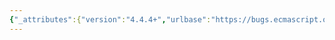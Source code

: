 ```yaml
---
{"_attributes":{"version":"4.4.4+","urlbase":"https://bugs.ecmascript.org/","maintainer":"dherman@mozilla.com"},"bug":{"bug_id":958,"creation_ts":"2012-11-11 21:25:00 -0800","short_desc":"15.15.4: \"Map constructor\"","delta_ts":"2012-11-23 09:45:46 -0800","product":"Draft for 6th Edition","component":"editorial issue","version":"Rev 11: October 26, 2012 Draft","rep_platform":"All","op_sys":"All","bug_status":"RESOLVED","resolution":"FIXED","priority":"Normal","bug_severity":"minor","everconfirmed":true,"reporter":{"uid":"jmdyck","name":"Michael Dyck"},"assigned_to":{"uid":"allen","name":"Allen Wirfs-Brock"},"long_desc":[{"commentid":2455,"comment_count":0,"who":{"uid":"jmdyck","name":"Michael Dyck"},"bug_when":"2012-11-11 21:25:56 -0800","thetext":"In 15.15.4 \"Properties of the WeakMap Constructor\",\nthe second para says:\n    Besides the internal properties and the length property (whose\n    value is 0), the Map constructor has the following property:\n\nChange \"Map\" to \"WeakMap\"."},{"commentid":2501,"comment_count":1,"who":{"uid":"allen","name":"Allen Wirfs-Brock"},"bug_when":"2012-11-21 17:00:44 -0800","thetext":"corrected in rev 12 editor's draft."},{"commentid":2667,"comment_count":2,"who":{"uid":"allen","name":"Allen Wirfs-Brock"},"bug_when":"2012-11-23 09:45:46 -0800","thetext":"corrected in rev 12, Nov. 22, 2012 draft"}]}}
---
```

